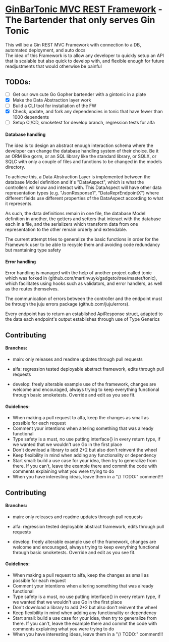# [GinBarTonic MVC REST Framework](https://github.com/martinvuyk/ginbartonic) - The Bartender that only serves Gin Tonic

This will be a Gin REST MVC Framework with connection to a DB, automated deployment, and auto docs<br />
The idea of this Framework is to allow any developer to quickly setup an API that is scalable but also quick to develop with, and flexible enough for future readjustments that would otherwise be painful

## TODOs:

<!-- - [ ] Stuff -->

- [ ] Get our own cute Go Gopher bartender with a gintonic in a plate
- [x] Make the Data Abstraction layer work
- [ ] Build a CLI tool for installation of the FW
- [x] Check, update, and fork any dependencies in tonic that have fewer than 1000 dependents
- [ ] Setup CI/CD, smoketest for develop branch, regression tests for alfa

#### Database handling

The idea is to design an abstract enough interaction schema where the developer can change the database handling system of their choice. Be it an ORM like gorm, or an SQL library like the standard library, or SQLX, or SQLC with only a couple of files and functions to be changed in the models directory.

To achieve this, a Data Abstraction Layer is implemented between the database Model definition and it's "DataAspect", which is what the controllers wll know and interact with. This DataAspect will have other data representation types (e.g. "JsonResponse1", "DataReprEndpointX") where different fields use different properties of the DataAspect according to what it represents.

As such, the data definitions remain in one file, the database Model definition in another, the getters and setters that interact with the database each in a file, and the serializers which transform data from one representation to the other remain orderly and extendable.

The current attempt tries to generalize the basic functions in order for the Framework user to be able to recycle them and avoiding code redundancy but mantaining type safety

#### Error handling

Error handling is managed with the help of another project called tonic which was forked in (github.com/martinvuyk/gadgeto/tree/master/tonic), which facilitates using hooks such as validators, and error handlers, as well as the routes themselves.

The communication of errors between the controller and the endpoint must be through the juju errors package (github.com/juju/errors).

Every endpoint has to return an established ApiResponse struct, adapted to the data each endpoint's output establishes through use of Type Generics

## Contributing

#### Branches:

- main: only releases and readme updates through pull requests

- alfa: regression tested deployable abstract framework, edits through pull requests

- develop: freely alterable example use of the framework, changes are welcome and encouraged, always trying to keep everything functional through basic smoketests. Override and edit as you see fit.

#### Guidelines:

- When making a pull request to alfa, keep the changes as small as possible for each request
- Comment your intentions when altering something that was already functional
- Type safety is a must, no use putting interface{} in every return type, if we wanted that we wouldn't use Go in the first place
- Don't download a library to add 2+2 but also don't reinvent the wheel
- Keep flexibility in mind when adding any functionality or dependency
- Start small: build a use case for your idea, then try to generalize from there. If you can't, leave the example there and commit the code with comments explaining what you were trying to do
- When you have interesting ideas, leave them in a "// TODO:" comment!!!

## Contributing

#### Branches:
- main: only releases and readme updates through pull requests

- alfa: regression tested deployable abstract framework, edits through pull requests

- develop: freely alterable example use of the framework, changes are welcome and encouraged, always trying to keep everything functional through basic smoketests. Override and edit as you see fit.

#### Guidelines:
- When making a pull request to alfa, keep the changes as small as possible for each request
- Comment your intentions when altering something that was already functional
- Type safety is a must, no use putting interface{} in every return type, if we wanted that we wouldn't use Go in the first place
- Don't download a library to add 2+2 but also don't reinvent the wheel
- Keep flexibility in mind when adding any functionality or dependency
- Start small: build a use case for your idea, then try to generalize from there. If you can't, leave the example there and commit the code with comments explaining what you were trying to do
- When you have interesting ideas, leave them in a "// TODO:" comment!!!